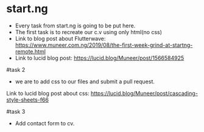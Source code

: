 # start.ng
* Every task from start.ng is going to be put here.
* The first task is to recreate our c.v using only html(no css)
* Link to blog post about Flutterwave: https://www.muneer.com.ng/2019/08/the-first-week-grind-at-startng-remote.html
* Link to lucid blog post: https://lucid.blog/Muneer/post/1566584925

#task 2
* we are to add css to our files and submit a pull request.


Link to lucid blog post about css: https://lucid.blog/Muneer/post/cascading-style-sheets-f66

#task 3
* Add contact form to cv.
